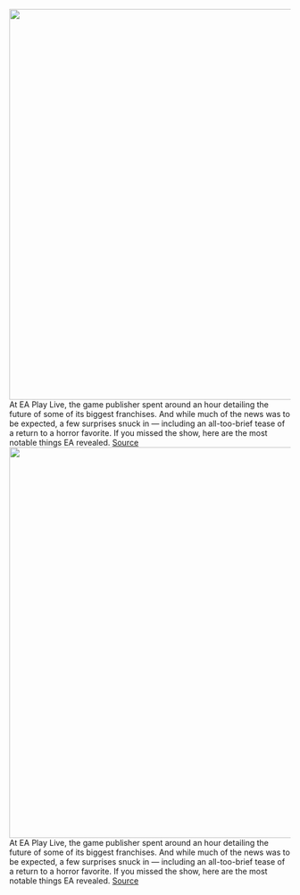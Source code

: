 <img src='https://cdn.vox-cdn.com/thumbor/XuoHAszU7L7m6C5C5TrfeGivUTg=/0x0:1920x1080/1200x800/filters:focal(807x387:1113x693)/cdn.vox-cdn.com/uploads/chorus_image/image/69618444/KIN_Portal_Screenshot_02_ElAlamein_1920x1080_NoLogo_36533960f60d011d03e2.08465894.0.png' width='700px' /><br/>
At EA Play Live, the game publisher spent around an hour detailing the future of some of its biggest franchises. And while much of the news was to be expected, a few surprises snuck in — including an all-too-brief tease of a return to a horror favorite. If you missed the show, here are the most notable things EA revealed.
<a href='https://www.theverge.com/2021/7/22/22586899/ea-play-live-2021-trailers-news-battlefield-dead-space-apex-legends'> Source <a/><img src='https://cdn.vox-cdn.com/thumbor/XuoHAszU7L7m6C5C5TrfeGivUTg=/0x0:1920x1080/1200x800/filters:focal(807x387:1113x693)/cdn.vox-cdn.com/uploads/chorus_image/image/69618444/KIN_Portal_Screenshot_02_ElAlamein_1920x1080_NoLogo_36533960f60d011d03e2.08465894.0.png' width='700px' /><br/>
At EA Play Live, the game publisher spent around an hour detailing the future of some of its biggest franchises. And while much of the news was to be expected, a few surprises snuck in — including an all-too-brief tease of a return to a horror favorite. If you missed the show, here are the most notable things EA revealed.
<a href='https://www.theverge.com/2021/7/22/22586899/ea-play-live-2021-trailers-news-battlefield-dead-space-apex-legends'> Source <a/>